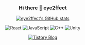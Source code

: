 <h3 align="center">Hi there 👋 eye2ffect</h3>

<p align="center">
  <a href="https://github.com/algolia/github-readme-stats" target="_blank">
    <img src="https://github-readme-stats.vercel.app/api?username=eye2ffect&show_icons=true&theme=algolia&count_private=true" alt="eye2ffect's GitHub stats"/>
  </a>
</p>

<p align="center">
  <img alt="React" src="https://img.shields.io/badge/React-20232A?style=for-the-badge&logo=react&logoColor=61DAFB"/>
  <img alt="JavaScript" src="https://img.shields.io/badge/JavaScript-F7DF1E?style=for-the-badge&logo=JavaScript&logoColor=white"/>
  <img alt="C++" src="https://img.shields.io/badge/C%2B%2B-00599C?style=for-the-badge&logo=c%2B%2B&logoColor=white"/>
  <img alt="Unity" src="https://img.shields.io/badge/Unity-100000?style=for-the-badge&logo=unity&logoColor=white"/>
</p>

<p align="center">
  <a href="https://muksal2000.tistory.com/" target="_blank">
    <img src="https://img.shields.io/badge/Tistory-000000?style=for-the-badge&logo=tistory&logoColor=white" alt="Tistory Blog"/>
  </a>
</p>
